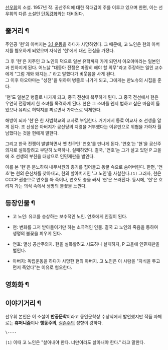 [선우휘](%EC%84%A0%EC%9A%B0%ED%9C%98.md)의 소설. 1957년 작. 공산주의에 대한 적대감이 주를 이루고
있으며 한편, 이는 선우휘의 다른 소설인 [단독강화](%EB%8B%A8%EB%8F%85%EA%B0%95%ED%99%94.md)와는
대비된다.

## 줄거리 ¶

  

주인공 '현'의 아버지는 [3.1 운동](3.1%20%EC%9A%B4%EB%8F%99.md)을 하다가 사망하였다. 그 때문에, 고
노인은 현의 아버지를 혐오하게 되었으며 자식인 '현'에게 대신 관심을 가졌다.

  

그 후 '현'은 지주인 고 노인의 덕으로 일본 유학까지 가게 되면서 아오야마라는 일본인과 친하지게 된다. 어느날 "대동아 전쟁은 마땅히 해야
할 의무"라고 주장하는 일인 교수에게 "그럼 개와 돼지는.." 라고 말했다가 비웃음을 사게 된다.  
그 이후 아오야마는 "성전"을 위하여 병졸로 나가게 되고, 그에게는 만노슈의 시집을 준다.

  

'현'도 일본군 병졸로 나가게 되고, 중국 전선에 복무하게 된다. 그 중국 전선에서 현은 우연히 전장에서 한 소녀를 목격하게 된다. 현은 그
소녀를 왠지 범하고 싶은 마음이 들었으나 유리로 허벅지를 찌르면서 가까스로 억제한다.  

  

해방이 되자 '현'은 한 사범학교의 교사로 부임한다. 거기에서 동료 여교사 조 선생을 알게 된다. 조 선생은 아버지가 공산당의 지령을
거부했다는 이유만으로 위협을 가하자 월남했다는 것을 현에게 말한다.  

  

그리고 한국 전쟁이 발발하면서 옛 친구인 '연호'를 만나게 된다. '연호'는 '현'을 공산주의자로 설득할려고 부단히 노력하나, 실패하였다.
결국, '연호'는 그가 살고 있던 P 고을에 조 선생의 부친을 대상으로 인민재판을 벌인다.  

  

이를 본 '현'은 분노하여 내무서원의 총기를 집어들고 동굴 속으로 숨어버린다. 한편, '연호'는 현의 은신처를 찾아내고, 현의 할아버지인
'고 노인'을 사살한다.`[1]` 그러자, 현은 CCCP 권총으로 연호를 쏴 죽이나, 연호도 총을 쏴서 '현'은 쓰러진다. 동시에, '현'은
흐려져 가는 의식 속에서 생명의 불꽃을 느낀다.

## 등장인물 ¶

  

* 고 노인: 유교를 숭상하는 보수적인 노인. 연호에게 인질이 된다.  

* 현: 변화를 그저 받아들이기만 하는 소극적인 인물. 결국 고 노인의 죽음을 통하여 생명의 불꽃을 피우게 된다.  

* 연호: 열성 공산주의자. 현을 설득할려고 시도하나 실패하자, P 고을에 인민재판을 벌인다.  

* 아버지: 독립운동을 하다가 사망한 현의 아버지. 고 노인은 이 사람을 "자식을 두고 먼저 죽었다"는 이유로 혐오한다.  

## 영화화 ¶

  

## 이야기거리 ¶

  

선우휘 본인은 이 소설이 **반공문학**이라고 동인문학상 수상식에서 발언했지만 작품 자체로는 **휴머니즘**이나 **행동주의**,
[실존주의](%EC%8B%A4%EC%A1%B4%EC%A3%BC%EC%9D%98.md) 성향이 강하다.

`\----`

`[1]` 이때 고 노인은 "살아내야 한다. 너만이라도 살아내야 한다." 라고 말한다.

